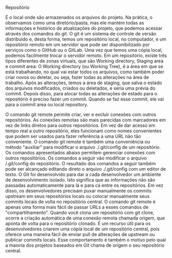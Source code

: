 Repositório

É o local onde são armazenados os arquivos do projeto. Na prática, o observamos como uma diretório/pasta, mas ele mantém todas as informações e histórico de atualizações do projeto, que podemos acessar através dos comandos do git. O git é um sistema de controle de versão distribuído e, desta forma, temos um repositório local, no computador, e um repositório remoto em um servidor que pode ser disponibilizado por serviços como o GitHub ou o GitLab. Uma vez que temos uma cópia local, podemos facilmente trocar o servidor remoto. Em um repositório, existe três tipos diferentes de zonas virtuais, que são Working directory, Staging area e commit area: O Working directory (ou Working Tree), é a área em que se está trabalhando, no qual vai estar todos os arquivos, como também poder criar novos ou deletar, ou seja, fazer todas as alterações na área de trabalho. Após as alterações, temos a área de staging, que salva o estado dos arquivos modificados, criados ou deletados, e seria uma prévia do commit. Depois disso, para alocar todas as alterações de estado para o repositório é preciso fazer um commit. Quando se faz esse commit, ele vai para a commit area ou local repository.

O comando git remote permite criar, ver e excluir conexões com outros repositórios. As conexões remotas são mais parecidas com marcadores em vez de links diretos para outros repositórios. Em vez de dar acesso em tempo real a outro repositório, eles funcionam como nomes convenientes que podem ser usados para fazer referência a uma URL não tão conveniente.
O comando git remote é também uma conveniência ou método "auxiliar" para modificar o arquivo ./.git/config de um repositório. Os comandos apresentados abaixo permitem gerenciar conexões com outros repositórios. Os comandos a seguir vão modificar o arquivo /.git/config do repositório. O resultado dos comandos a seguir também pode ser alcançado editando direto o arquivo ./.git/config com um editor de texto.
O Git foi desenvolvido para dar a cada desenvolvedor um ambiente de desenvolvimento isolado. Isto significa que as informações não são passadas automaticamente para lá e para cá entre os repositórios. Em vez disso, os desenvolvedores precisam puxar manualmente os commits upstream em seus repositórios locais ou colocar manualmente seus commits locais de volta no repositório central. O comando git remote é apenas uma forma mais fácil de passar URLs a esses comandos de "compartilhamento".
Quando você clona um repositório com git clone, ocorre a criação automática de uma conexão remota chamada origem, que aponta de volta para o repositório clonado. É um recurso útil para os desenvolvedores criarem uma cópia local de um repositório central, pois oferece uma maneira fácil de enviar pull de alterações de upstream ou publicar commits locais. Esse comportamento é também o motivo pelo qual a maioria dos projetos baseados em Git chama de origem o seu repositório central.



